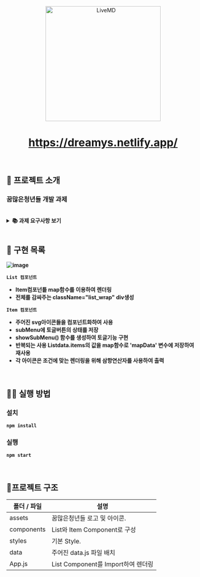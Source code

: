 <p align='middle'>
<a href='https://github.com/hurima90-kim/dreamys'><img src='https://user-images.githubusercontent.com/66353903/143431132-89557689-3484-4312-82c2-173a4fc1c8a8.png' width="300px;" alt="LiveMD" /></a></p>

<h1 align='middle'><a href='https://dreamys.netlify.app/'>https://dreamys.netlify.app/</a></h1>


<br/>

## 📌 프로젝트 소개

###  꿈많은청년들 개발 과제

<br/>

<details>
    <summary><STRONG>
       📚 과제 요구사항 보기
        <STRONG></summary>
    <div markdown="1">
<h3>디자인과 소스를 바탕으로 리스트 구현</h3>
- 함수형 컴포넌트 사용<br/>
- 데이터는 data.js의 ListData 사용<br/>
- 그룹, 그룹에 속하지 않는 아이템순으로 정렬<br/>
- 그룹 안에 아이템이 있는 경우, 그룹 toggle 기능 구현<br/>
- 디자인은 피그마와 동일하게 구현<br/><br/>
</div>
</details>
<br/>

## 📑 구현 목록
![image](https://user-images.githubusercontent.com/66353903/143433232-215234cf-6f42-435d-b8bf-e571877cfe6a.png)


`List 컴포넌트`

- Item컴포넌틑 map함수를 이용하여 렌더링
- 전체를 감싸주는 className="list_wrap" div생성

`Item 컴포넌트`

- 주어진 svg아이콘들을 컴포넌트화하여 사용
- subMenu에 토글버튼의 상태를 저장
- showSubMenu() 함수를 생성하여 토글기능 구현
- 반복되는 사용 Listdata.items의 값을 map함수로 'mapData' 변수에 저장하여 재사용
- 각 아이콘은 조건에 맞는 렌더링을 위해 삼항연산자를 사용하여 출력


<br/>

## 👨‍💻 실행 방법

### 설치

`npm install`

### 실행

`npm start`

<br/>

## 📂프로젝트 구조


| 폴더 / 파일 | 설명                               |
| ----------- | ---------------------------------- |
| assets      | 꿈많은청년들 로고 및 아이콘.            |
| components  | List와 Item Component로 구성 |
| styles      | 기본 Style.                   |
| data        | 주어진 data.js 파일 배치    |
| App.js      | List Component를 Import하여 렌더링        |

<br/>
